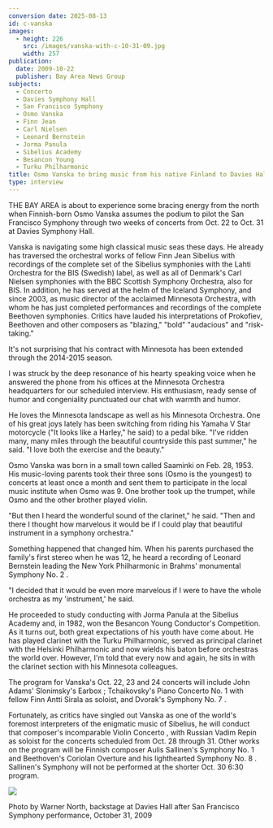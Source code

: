 ```yaml
---
conversion date: 2025-08-13
id: c-vanska
images:
  - height: 226
    src: /images/vanska-with-c-10-31-09.jpg
    width: 257
publication:
  date: 2009-10-22
  publisher: Bay Area News Group
subjects:
  - Concerto
  - Davies Symphony Hall
  - San Francisco Symphony
  - Osmo Vanska
  - Finn Jean
  - Carl Nielsen
  - Leonard Bernstein
  - Jorma Panula
  - Sibelius Academy
  - Besancon Young
  - Turku Philharmonic
title: Osmo Vanska to bring music from his native Finland to Davies Hall
type: interview
---
```


THE BAY AREA is about to experience some bracing energy from the north when Finnish-born Osmo Vanska assumes the podium to pilot the San Francisco Symphony through two weeks of concerts from Oct. 22 to Oct. 31 at Davies Symphony Hall.

Vanska is navigating some high classical music seas these days. He already has traversed the orchestral works of fellow Finn Jean Sibelius with recordings of the complete set of the Sibelius symphonies with the Lahti Orchestra for the BIS (Swedish) label, as well as all of Denmark's Carl Nielsen symphonies with the BBC Scottish Symphony Orchestra, also for BIS. In addition, he has served at the helm of the Iceland Symphony, and since 2003, as music director of the acclaimed Minnesota Orchestra, with whom he has just completed performances and recordings of the complete Beethoven symphonies. Critics have lauded his interpretations of Prokofiev, Beethoven and other composers as "blazing," "bold" "audacious" and "risk-taking."

It's not surprising that his contract with Minnesota has been extended through the 2014-2015 season.

I was struck by the deep resonance of his hearty speaking voice when he answered the phone from his offices at the Minnesota Orchestra headquarters for our scheduled interview. His enthusiasm, ready sense of humor and congeniality punctuated our chat with warmth and humor.

He loves the Minnesota landscape as well as his Minnesota Orchestra. One of his great joys lately has been switching from riding his Yamaha V Star motorcycle ("It looks like a Harley," he said) to a pedal bike. "I've ridden many, many miles through the beautiful countryside this past summer," he said. "I love both the exercise and the beauty."

Osmo Vanska was born in a small town called Saaminki on Feb. 28, 1953. His music-loving parents took their three sons (Osmo is the youngest) to concerts at least once a month and sent them to participate in the local music institute when Osmo was 9. One brother took up the trumpet, while Osmo and the other brother played violin.

"But then I heard the wonderful sound of the clarinet," he said. "Then and there I thought how marvelous it would be if I could play that beautiful instrument in a symphony orchestra."

Something happened that changed him. When his parents purchased the family's first stereo when he was 12, he heard a recording of Leonard Bernstein leading the New York Philharmonic in Brahms' monumental Symphony No. 2 .

"I decided that it would be even more marvelous if I were to have the whole orchestra as my 'instrument,' he said.

He proceeded to study conducting with Jorma Panula at the Sibelius Academy and, in 1982, won the Besancon Young Conductor's Competition. As it turns out, both great expectations of his youth have come about. He has played clarinet with the Turku Philharmonic, served as principal clarinet with the Helsinki Philharmonic and now wields his baton before orchestras the world over. However, I'm told that every now and again, he sits in with the clarinet section with his Minnesota colleagues.

The program for Vanska's Oct. 22, 23 and 24 concerts will include John Adams' Slonimsky's Earbox ; Tchaikovsky's Piano Concerto No. 1 with fellow Finn Antti Sirala as soloist, and Dvorak's Symphony No. 7 .

Fortunately, as critics have singled out Vanska as one of the world's foremost interpreters of the enigmatic music of Sibelius, he will conduct that composer's incomparable Violin Concerto , with Russian Vadim Repin as soloist for the concerts scheduled from Oct. 28 through 31. Other works on the program will be Finnish composer Aulis Sallinen's Symphony No. 1 and Beethoven's Coriolan Overture and his lighthearted Symphony No. 8 . Sallinen's Symphony will not be performed at the shorter Oct. 30 6:30 program.

![](/images/vanska-with-c-10-31-09.jpg)

Photo by Warner North, backstage at
Davies Hall after San Francisco Symphony performance, October 31, 2009
